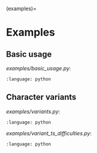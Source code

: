 (examples)=

# Examples

## Basic usage

_examples/basic_usage.py_:

```{literalinclude} ../examples/basic_usage.py
:language: python

```

## Character variants

_examples/variants.py_:

```{literalinclude} ../examples/variants.py
:language: python

```

_examples/variant_ts_difficulties.py_:

```{literalinclude} ../examples/variant_ts_difficulties.py
:language: python

```
